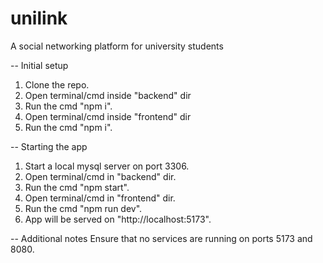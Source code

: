 # unilink
A social networking platform for university students

-- Initial setup
1. Clone the repo.
2. Open terminal/cmd inside "backend" dir
3. Run the cmd "npm i".
4. Open terminal/cmd inside "frontend" dir
5. Run the cmd "npm i".

-- Starting the app
1. Start a local mysql server on port 3306.
2. Open terminal/cmd in "backend" dir.
3. Run the cmd "npm start".
4. Open terminal/cmd in "frontend" dir.
5. Run the cmd "npm run dev".
6. App will be served on "http://localhost:5173".

-- Additional notes
Ensure that no services are running on ports 5173 and 8080.